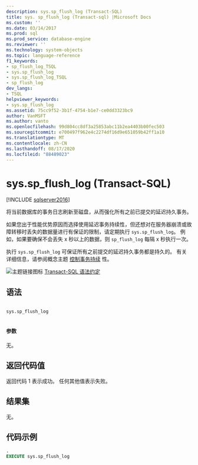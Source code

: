 ```yaml
---
description: sys.sp_flush_log (Transact-SQL)
title: sys. sp_flush_log (Transact-sql) |Microsoft Docs
ms.custom: ''
ms.date: 03/14/2017
ms.prod: sql
ms.prod_service: database-engine
ms.reviewer: ''
ms.technology: system-objects
ms.topic: language-reference
f1_keywords:
- sp_flush_log_TSQL
- sys.sp_flush_log
- sys.sp_flush_log_TSQL
- sp_flush_log
dev_langs:
- TSQL
helpviewer_keywords:
- sys.sp_flush_log
ms.assetid: 75cc9f52-3b1f-4754-b1e7-ce0dd3323bc9
author: VanMSFT
ms.author: vanto
ms.openlocfilehash: 99d804cc8df3a25853abc11b2ea4403b00fec503
ms.sourcegitcommit: e700497f962e4c2274df16d9e651059b42ff1a10
ms.translationtype: MT
ms.contentlocale: zh-CN
ms.lasthandoff: 08/17/2020
ms.locfileid: "88489023"
---
```

# <a name="syssp_flush_log-transact-sql"></a>sys.sp_flush_log (Transact-SQL)
[!INCLUDE [sqlserver2016](../../includes/applies-to-version/sqlserver2016.md)]

  将当前数据库的事务日志刷新至磁盘，从而强化所有之前已提交的延迟持久事务。  
  
 如果您出于性能优势原因而选择使用延迟事务持续性，但还想对在服务器崩溃或故障转移时丢失的数据量进行有保证的限制，请定期执行 `sys.sp_flush_log`。 例如，如果要确保不会丢失 x 秒以上的数据，则 `sp_flush_log` 每隔 x 秒执行一次。  
  
 执行 `sys.sp_flush_log` 可保证所有之前提交的延迟持久事务都是持久的。 有关详细信息，请参阅概念主题 [控制事务持续](../../relational-databases/logs/control-transaction-durability.md) 性。  
  
 ![主题链接图标](../../database-engine/configure-windows/media/topic-link.gif "“主题链接”图标") [Transact-SQL 语法约定](../../t-sql/language-elements/transact-sql-syntax-conventions-transact-sql.md)  
  
## <a name="syntax"></a>语法  
  
```sql  
  
sys.sp_flush_log  
  
```  
  
#### <a name="parameters"></a>参数  
 无。  
  
## <a name="return-code-values"></a>返回代码值  
 返回代码 1 表示成功。  任何其他值表示失败。  
  
## <a name="result-sets"></a>结果集  
 无。  
  
## <a name="sample-code"></a>代码示例  
  
```sql  
.  
EXECUTE sys.sp_flush_log  
  
```  
  
  
